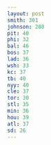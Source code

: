 ```yaml
---
layout: post
smith: 301
johnson: 280
pit: 40
phi: 32
bal: 46
bos: 37
lad: 36
wsh: 33
kc: 37
tb: 40
nyy: 40
cle: 37
tor: 30
stl: 35
min: 36
hou: 39
atl: 37
sd: 26
---
```


